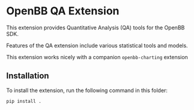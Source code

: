 # OpenBB QA Extension

This extension provides Quantitative Analysis (QA) tools for the OpenBB SDK.

Features of the QA extension include various statistical tools and models.

This extension works nicely with a companion `openbb-charting` extension

## Installation

To install the extension, run the following command in this folder:

```bash
pip install .
```
